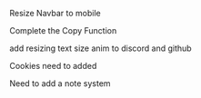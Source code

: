 Resize Navbar to mobile

Complete the Copy Function

add resizing text size anim to discord and github

Cookies need to added

Need to add a note system